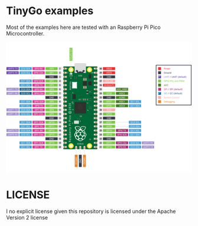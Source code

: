 # TinyGo examples

Most of the examples here are tested with an Raspberry Pi Pico Microcontroller.

![Raspberry Pi Pico pinout](doc/images/pico-pinout.svg)

# LICENSE

I no explicit license given this repository is licensed under the Apache Version 2 license